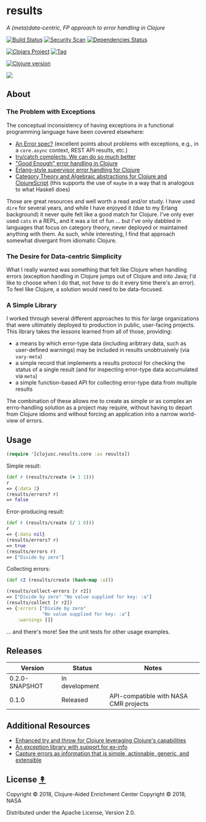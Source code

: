# results

*A (meta)data-centric, FP approach to error handling in Clojure*

[![Build Status][travis-badge]][travis]
[![Security Scan][security-scan-badge]][travis]
[![Dependencies Status][deps-badge]][travis]

[![Clojars Project][clojars-badge]][clojars]
[![Tag][tag-badge]][tag]

[![Clojure version][clojure-v]](project.clj)

[![][logo]][logo]


## About

### The Problem with Exceptions

The conceptual inconsistency of having exceptions in a functional programming language have been
covered elsewhere:
* [An Error spec?](https://groups.google.com/d/msg/clojure/ok7xgrGazFo/XRIvXJPJBQAJ) (excellent points about problems with exceptions, e.g., in a `core.async` context, REST API results, etc.)
* [try/catch complects: We can do so much better](http://michaeldrogalis.tumblr.com/post/40181639419/trycatch-complects-we-can-do-so-much-better)
* ["Good Enough" error handling in Clojure](https://adambard.com/blog/acceptable-error-handling-in-clojure/)
* [Erlang-style supervisor error handling for Clojure](https://github.com/MichaelDrogalis/dire)
* [Category Theory and Algebraic abstractions for Clojure and ClojureScript](https://github.com/funcool/cats) (this supports the use of `maybe` in a way that is analogous to what Haskell does)

Those are great resources and well worth a read and/or study. I have used `dire` for several years, and while I have enjoyed it (due to my Erlang background) it never quite felt like a good match for Clojure. I've only ever used `cats` in a REPL, and it was a lot of fun ... but I've only dabbled in languages that focus on category theory, never deployed or maintained anything with them. As such, while interesting, I find that approach somewhat divergant from idiomatic Clojure.


### The Desire for Data-centric Simplicity

What I really wanted was something that felt like Clojure when handling errors (exception handling in Clojure jumps out of Clojure and into Java; I'd like to choose when I do that, not _have_ to do it every time there's an error). To feel like Clojure, a solution would need to be data-focused.


### A Simple Library

I worked through several different approaches to this for large organizations that were ultimately deployed to production in public, user-facing projects. This library takes the lessons learned from all of those, providing:
* a means by which error-type data (including aribtrary data, such as user-defined warnings) may be included in results unobtrusively (via `vary-meta`)
* a simple record that implements a results protocol for checking the status of a single result (and for inspecting error-type data accumulated via `meta`)
* a simple function-based API for collecting error-type data from multiple results

The combination of these allows me to create as simple or as complex an errro-handling solution as a project may require, without having to depart from Clojure idioms and without forcing an application into a narrow world-view of errors.


## Usage

```clj
(require '[clojusc.results.core :as results])
```

Simple result:

```clj
(def r (results/create (+ 1 1)))
r
=> {:data 2}
(results/errors? r)
=> false
```

Error-producing result:

```clj
(def r (results/create (/ 1 0)))
r
=> {:data nil}
(results/errors? r)
=> true
(results/errors r)
=> ["Divide by zero"]
```

Collecting errors:

```clj
(def r2 (results/create (hash-map :a)))
```
```clj
(results/collect-errors [r r2])
=> ["Divide by zero" "No value supplied for key: :a"]
(results/collect [r r2])
=> {:errors ["Divide by zero"
             "No value supplied for key: :a"]
    :warnings []}
```

... and there's more! See the unit tests for other usage examples.


## Releases

| Version        | Status         | Notes                                 |
| -------------- | -------------- | ------------------------------------- |
| 0.2.0-SNAPSHOT | In development |                                       |
| 0.1.0          | Released       | API-compatible with NASA CMR projects |


## Additional Resources

* [Enhanced try and throw for Clojure leveraging Clojure's capabilities](https://github.com/scgilardi/slingshot)
* [An exception library with support for ex-info](https://github.com/mpenet/ex)
* [Capture errors as information that is simple, actionable, generic, and extensible](https://github.com/cognitect-labs/anomalies)


## License [&#x219F;](#contents)

Copyright © 2018, Clojure-Aided Enrichment Center
Copyright © 2018, NASA

Distributed under the Apache License, Version 2.0.


<!-- Named page links below: /-->

[logo]: https://raw.githubusercontent.com/clojusc/results/master/resources/images/logo.png
[logo-large]: https://raw.githubusercontent.com/clojusc/results/master/resources/images/logo-large.png
[travis]: https://travis-ci.org/clojusc/results
[travis-badge]: https://travis-ci.org/clojusc/results.png?branch=master
[deps-badge]: https://img.shields.io/badge/deps%20check-passing-brightgreen.svg
[tag-badge]: https://img.shields.io/github/tag/clojusc/results.svg
[tag]: https://github.com/clojusc/results/tags
[clojure-v]: https://img.shields.io/badge/clojure-1.10.0-blue.svg
[clojars]: https://clojars.org/clojusc/results
[clojars-badge]: https://img.shields.io/clojars/v/clojusc/results.svg
[security-scan-badge]: https://img.shields.io/badge/nvd%2Fsecurity%20scan-passing-brightgreen.svg
